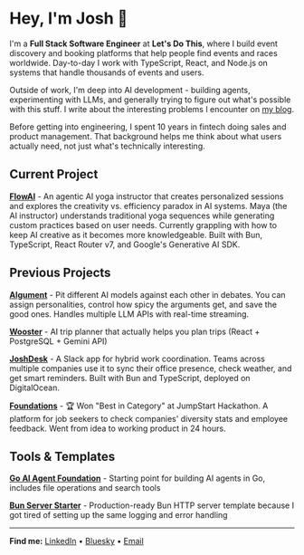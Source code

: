 # Hey, I'm Josh 👋

I'm a **Full Stack Software Engineer** at **Let's Do This**, where I build event discovery and booking platforms that help people find events and races worldwide. Day-to-day I work with TypeScript, React, and Node.js on systems that handle thousands of events and users.

Outside of work, I'm deep into AI development - building agents, experimenting with LLMs, and generally trying to figure out what's possible with this stuff. I write about the interesting problems I encounter on [my blog](https://www.joshtuddenham.tech/blog).

Before getting into engineering, I spent 10 years in fintech doing sales and product management. That background helps me think about what users actually need, not just what's technically interesting.

## Current Project

**[FlowAI](https://joshdesk.live)** - An agentic AI yoga instructor that creates personalized sessions and explores the creativity vs. efficiency paradox in AI systems. Maya (the AI instructor) understands traditional yoga sequences while generating custom practices based on user needs. Currently grappling with how to keep AI creative as it becomes more knowledgeable. Built with Bun, TypeScript, React Router v7, and Google's Generative AI SDK.

## Previous Projects

**[AIgument](https://aigument.vercel.app/)** - Pit different AI models against each other in debates. You can assign personalities, control how spicy the arguments get, and save the good ones. Handles multiple LLM APIs with real-time streaming.

**[Wooster](https://github.com/joshuaisaact/Wooster)** - AI trip planner that actually helps you plan trips (React + PostgreSQL + Gemini API)

**[JoshDesk](https://joshdesk.live)** - A Slack app for hybrid work coordination. Teams across multiple companies use it to sync their office presence, check weather, and get smart reminders. Built with Bun and TypeScript, deployed on DigitalOcean.

**[Foundations](https://foundations-app.vercel.app/)** - 🏆 Won "Best in Category" at JumpStart Hackathon. A platform for job seekers to check companies' diversity stats and employee feedback. Went from idea to working product in 24 hours.

## Tools & Templates

**[Go AI Agent Foundation](https://github.com/joshuaisaact/Go-AI-Agent)** - Starting point for building AI agents in Go, includes file operations and search tools

**[Bun Server Starter](https://github.com/joshuaisaact/bun-server-starter)** - Production-ready Bun HTTP server template because I got tired of setting up the same logging and error handling

---

**Find me:** [LinkedIn](https://www.linkedin.com/in/joshuatuddenham/) • [Bluesky](https://bsky.app/profile/joshtuddenham.tech) • [Email](mailto:joshuaisaact@gmail.com)
